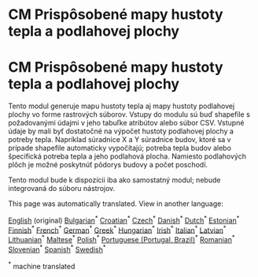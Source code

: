<h1> <a class="anchor" id="cm-customized-heat-and-floor-area-density-maps" href="#cm-customized-heat-and-floor-area-density-maps"><i class="fa fa-link"></i></a> CM Prispôsobené mapy hustoty tepla a podlahovej plochy </h1><h1> <a class="anchor" id="cm-customized-heat-and-floor-area-density-maps" href="#cm-customized-heat-and-floor-area-density-maps"><i class="fa fa-link"></i></a> CM Prispôsobené mapy hustoty tepla a podlahovej plochy </h1><p> Tento modul generuje mapu hustoty tepla aj mapy hustoty podlahovej plochy vo forme rastrových súborov. Vstupy do modulu sú buď shapefile s požadovanými údajmi v jeho tabuľke atribútov alebo súbor CSV. Vstupné údaje by mali byť dostatočné na výpočet hustoty podlahovej plochy a potreby tepla. Napríklad súradnice X a Y súradnice budov, ktoré sa v prípade shapefile automaticky vypočítajú; potreba tepla budov alebo špecifická potreba tepla a jeho podlahová plocha. Namiesto podlahových plôch je možné poskytnúť pôdorys budovy a počet poschodí. </p><p> Tento modul bude k dispozícii iba ako samostatný modul; nebude integrovaná do súboru nástrojov. </p>
<!--- THIS IS A SUPER UNIQUE IDENTIFIER -->

This page was automatically translated. View in another language:

[English](../en/CM-Customized-heat-and-floor-area-density-maps) (original) [Bulgarian](../bg/CM-Customized-heat-and-floor-area-density-maps)<sup>\*</sup> [Croatian](../hr/CM-Customized-heat-and-floor-area-density-maps)<sup>\*</sup> [Czech](../cs/CM-Customized-heat-and-floor-area-density-maps)<sup>\*</sup> [Danish](../da/CM-Customized-heat-and-floor-area-density-maps)<sup>\*</sup> [Dutch](../nl/CM-Customized-heat-and-floor-area-density-maps)<sup>\*</sup> [Estonian](../et/CM-Customized-heat-and-floor-area-density-maps)<sup>\*</sup> [Finnish](../fi/CM-Customized-heat-and-floor-area-density-maps)<sup>\*</sup> [French](../fr/CM-Customized-heat-and-floor-area-density-maps)<sup>\*</sup> [German](../de/CM-Customized-heat-and-floor-area-density-maps)<sup>\*</sup> [Greek](../el/CM-Customized-heat-and-floor-area-density-maps)<sup>\*</sup> [Hungarian](../hu/CM-Customized-heat-and-floor-area-density-maps)<sup>\*</sup> [Irish](../ga/CM-Customized-heat-and-floor-area-density-maps)<sup>\*</sup> [Italian](../it/CM-Customized-heat-and-floor-area-density-maps)<sup>\*</sup> [Latvian](../lv/CM-Customized-heat-and-floor-area-density-maps)<sup>\*</sup> [Lithuanian](../lt/CM-Customized-heat-and-floor-area-density-maps)<sup>\*</sup> [Maltese](../mt/CM-Customized-heat-and-floor-area-density-maps)<sup>\*</sup> [Polish](../pl/CM-Customized-heat-and-floor-area-density-maps)<sup>\*</sup> [Portuguese (Portugal, Brazil)](../pt/CM-Customized-heat-and-floor-area-density-maps)<sup>\*</sup> [Romanian](../ro/CM-Customized-heat-and-floor-area-density-maps)<sup>\*</sup>  [Slovenian](../sl/CM-Customized-heat-and-floor-area-density-maps)<sup>\*</sup> [Spanish](../es/CM-Customized-heat-and-floor-area-density-maps)<sup>\*</sup> [Swedish](../sv/CM-Customized-heat-and-floor-area-density-maps)<sup>\*</sup> 

<sup>\*</sup> machine translated
